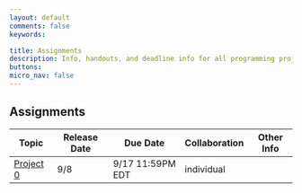 ```yaml
---
layout: default
comments: false
keywords:

title: Assignments
description: Info, handouts, and deadline info for all programming projects and homeworks in the course.
buttons:
micro_nav: false
---
```


## Assignments

| Topic                                     | Release Date | Due Date         | Collaboration | Other Info |
|-------------------------------------------|--------------|------------------|---------------|------------|
| [Project 0](https://github.com/15-440/P0) | 9/8          | 9/17 11:59PM EDT | individual    |            |

